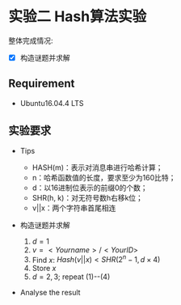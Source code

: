 # 实验二 Hash算法实验

整体完成情况:

- [x] 构造谜题并求解

## Requirement
- Ubuntu16.04.4 LTS

## 实验要求

- Tips
    - HASH(m)：表示对消息串进行哈希计算；
    - n：哈希函数值的长度，要求至少为160比特；
    - d：以16进制位表示的前缀0的个数；
    - SHR(h, k)：对无符号数h右移k位；
    - v||x：两个字符串首尾相连


- 构造谜题并求解

    1. $d = 1$
    2. $v = < Your name > / < Your ID >$
    3. Find $x$: $Hash(v||x) < SHR(2^n-1, d\times4)$
    4. Store $x$
    5. $d = 2, 3$; repeat (1)--(4)

- Analyse the result